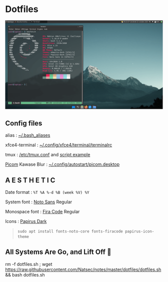 # Dotfiles

[![Screenshot Bullseye 1](https://raw.githubusercontent.com/Natsec/notes/master/dotfiles/bullseye1_min.png)](https://raw.githubusercontent.com/Natsec/notes/master/dotfiles/bullseye1.png)

## Config files

alias : [~/.bash_aliases](https://raw.githubusercontent.com/Natsec/notes/master/dotfiles/~/.bash_aliases)

xfce4-terminal : [~/.config/xfce4/terminal/terminalrc](https://raw.githubusercontent.com/Natsec/notes/master/dotfiles/~/.config/xfce4/terminal/terminalrc)

tmux : [/etc/tmux.conf](https://raw.githubusercontent.com/Natsec/notes/master/dotfiles/etc/tmux.conf) and [script example](https://raw.githubusercontent.com/Natsec/notes/master/dotfiles/tmux-demo.sh)

[Picom](https://github.com/yshui/picom) Kawase Blur : [~/.config/autostart/picom.desktop](https://raw.githubusercontent.com/Natsec/notes/master/dotfiles/~/.config/autostart/picom.desktop)

## A E S T H E T I C

Date format : `%T %A %-d %B (week %V) %Y`

System font : [Noto Sans](https://fonts.google.com/noto/specimen/Noto+Sans) Regular

Monospace font : [Fira Code](https://github.com/tonsky/FiraCode) Regular

Icons : [Papirus Dark](https://git.io/papirus-icon-theme)

> `sudo apt install fonts-noto-core fonts-firacode papirus-icon-theme`

## All Systems Are Go, and Lift Off 🚀

rm -f dotfiles.sh ; wget https://raw.githubusercontent.com/Natsec/notes/master/dotfiles/dotfiles.sh && bash dotfiles.sh

